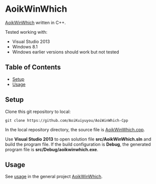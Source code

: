 # AoikWinWhich
[AoikWinWhich](https://github.com/AoiKuiyuyou/AoikWinWhich) written in C++.

Tested working with:
- Visual Studio 2013
- Windows 8.1
- Windows earlier versions should work but not tested

## Table of Contents
- [Setup](#setup)
- [Usage](#usage)

## Setup
Clone this git repository to local:
```
git clone https://github.com/AoiKuiyuyou/AoiWinWhich-Cpp
```

In the local repository directory, the source file is
[AoikWinWhich.cpp](/src/AoikWinWhich/AoikWinWhich.cpp).

Use **Visual Studio 2013** to open solution file **src/AoikWinWhich.sln**
and build the program file. If the build configuration is **Debug**, the
generated program file is **src/Debug/aoikwinwhich.exe**.

## Usage
See [usage](https://github.com/AoiKuiyuyou/AoikWinWhich#how-to-use) in the
general project [AoikWinWhich](https://github.com/AoiKuiyuyou/AoikWinWhich).
